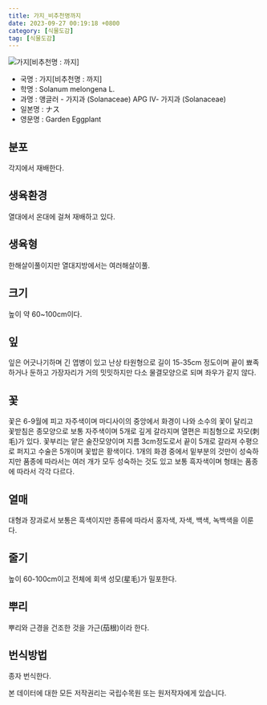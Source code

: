 ```yaml
---
title: 가지_비추천명까지
date: 2023-09-27 00:19:18 +0800
category: [식물도감]
tag: [식물도감]
---
```




![가지[비추천명 : 까지]](/fileUpload/plants/basic/Solanaceae/Solanum/7871/1_th2.JPG)
- 국명 : 가지[비추천명 : 까지]
- 학명 : Solanum melongena L.
- 과명 : 앵글러 - 가지과 (Solanaceae) APG Ⅳ- 가지과 (Solanaceae)
- 일본명 : ナス
- 영문명 : Garden Eggplant


## 분포
각지에서 재배한다.
## 생육환경
열대에서 온대에 걸쳐 재배하고 있다.
## 생육형
한해살이풀이지만 열대지방에서는 여러해살이풀.
## 크기
높이 약 60~100cm이다.
## 잎
잎은 어긋나기하며 긴 엽병이 있고 난상 타원형으로 길이 15-35cm 정도이며 끝이 뾰족하거나 둔하고 가장자리가 거의 밋밋하지만 다소 물결모양으로 되며 좌우가 같지 않다.
## 꽃
꽃은 6-9월에 피고 자주색이며 마디사이의 중앙에서 화경이 나와 소수의 꽃이 달리고 꽃받침은 종모양으로 보통 자주색이며 5개로 깊게 갈라지며 열편은 피침형으로 자모(刺毛)가 있다. 꽃부리는 얕은 술잔모양이며 지름 3cm정도로서 끝이 5개로 갈라져 수평으로 퍼지고 수술은 5개이며 꽃밥은 황색이다. 1개의 화경 중에서 밑부분의 것만이 성숙하지만 품종에 따라서는 여러 개가 모두 성숙하는 것도 있고 보통 흑자색이며 형태는 품종에 따라서 각각 다르다.
## 열매
대형과 장과로서 보통은 흑색이지만 종류에 따라서 홍자색, 자색, 백색, 녹백색을 이룬다.
## 줄기
높이 60-100cm이고 전체에 회색 성모(星毛)가 밀포한다.
## 뿌리
뿌리와 근경을 건조한 것을 가근(茄根)이라 한다.
## 번식방법
종자 번식한다.






본 데이터에 대한 모든 저작권리는 국립수목원 또는 원저작자에게 있습니다.
